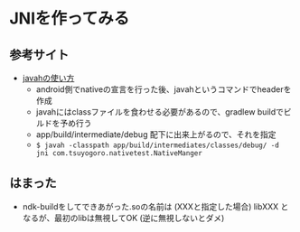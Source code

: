 # JNIを作ってみる

## 参考サイト
- [javahの使い方](http://blog.livedoor.jp/appzm-himself/archives/6637258.html)
  - android側でnativeの宣言を行った後、javahというコマンドでheaderを作成
  - javahにはclassファイルを食わせる必要があるので、gradlew buildでビルドを予め行う
  - app/build/intermediate/debug 配下に出来上がるので、それを指定
  - ```$ javah -classpath app/build/intermediates/classes/debug/ -d jni com.tsuyogoro.nativetest.NativeManger```

## はまった
- ndk-buildをしてできあがった.soの名前は (XXXと指定した場合) libXXX となるが、最初のlibは無視してOK (逆に無視しないとダメ)